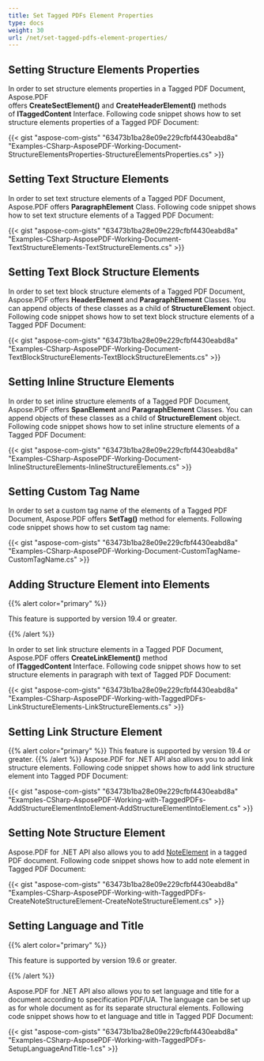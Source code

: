 ```yaml
---
title: Set Tagged PDFs Element Properties
type: docs
weight: 30
url: /net/set-tagged-pdfs-element-properties/
---
```


## **Setting Structure Elements Properties**
In order to set structure elements properties in a Tagged PDF Document, Aspose.PDF offers **CreateSectElement()** and **CreateHeaderElement()** methods of **ITaggedContent** Interface. Following code snippet shows how to set structure elements properties of a Tagged PDF Document:

{{< gist "aspose-com-gists" "63473b1ba28e09e229cfbf4430eabd8a" "Examples-CSharp-AsposePDF-Working-Document-StructureElementsProperties-StructureElementsProperties.cs" >}}
## **Setting Text Structure Elements**
In order to set text structure elements of a Tagged PDF Document, Aspose.PDF offers **ParagraphElement** Class. Following code snippet shows how to set text structure elements of a Tagged PDF Document:

{{< gist "aspose-com-gists" "63473b1ba28e09e229cfbf4430eabd8a" "Examples-CSharp-AsposePDF-Working-Document-TextStructureElements-TextStructureElements.cs" >}}
## **Setting Text Block Structure Elements**
In order to set text block structure elements of a Tagged PDF Document, Aspose.PDF offers **HeaderElement** and **ParagraphElement** Classes. You can append objects of these classes as a child of **StructureElement** object. Following code snippet shows how to set text block structure elements of a Tagged PDF Document:

{{< gist "aspose-com-gists" "63473b1ba28e09e229cfbf4430eabd8a" "Examples-CSharp-AsposePDF-Working-Document-TextBlockStructureElements-TextBlockStructureElements.cs" >}}
## **Setting Inline Structure Elements**
In order to set inline structure elements of a Tagged PDF Document, Aspose.PDF offers **SpanElement** and **ParagraphElement** Classes. You can append objects of these classes as a child of **StructureElement** object. Following code snippet shows how to set inline structure elements of a Tagged PDF Document:

{{< gist "aspose-com-gists" "63473b1ba28e09e229cfbf4430eabd8a" "Examples-CSharp-AsposePDF-Working-Document-InlineStructureElements-InlineStructureElements.cs" >}}
## **Setting Custom Tag Name**
In order to set a custom tag name of the elements of a Tagged PDF Document, Aspose.PDF offers **SetTag()** method for elements. Following code snippet shows how to set custom tag name:

{{< gist "aspose-com-gists" "63473b1ba28e09e229cfbf4430eabd8a" "Examples-CSharp-AsposePDF-Working-Document-CustomTagName-CustomTagName.cs" >}}
## **Adding Structure Element into Elements**
{{% alert color="primary" %}} 

This feature is supported by version 19.4 or greater.

{{% /alert %}} 

In order to set link structure elements in a Tagged PDF Document, Aspose.PDF offers **CreateLinkElement()** method of **ITaggedContent** Interface. Following code snippet shows how to set structure elements in paragraph with text of Tagged PDF Document:

{{< gist "aspose-com-gists" "63473b1ba28e09e229cfbf4430eabd8a" "Examples-CSharp-AsposePDF-Working-with-TaggedPDFs-LinkStructureElements-LinkStructureElements.cs" >}}
## **Setting Link Structure Element**
{{% alert color="primary" %}} 
This feature is supported by version 19.4 or greater.
{{% /alert %}} 
Aspose.PDF for .NET API also allows you to add link structure elements. Following code snippet shows how to add link structure element into Tagged PDF Document:

{{< gist "aspose-com-gists" "63473b1ba28e09e229cfbf4430eabd8a" "Examples-CSharp-AsposePDF-Working-with-TaggedPDFs-AddStructureElementIntoElement-AddStructureElementIntoElement.cs" >}}
## **Setting Note Structure Element**
Aspose.PDF for .NET API also allows you to add [NoteElement](https://apireference.aspose.com/net/pdf/aspose.pdf.logicalstructure/noteelement) in a tagged PDF document. Following code snippet shows how to add note element in Tagged PDF Document:

{{< gist "aspose-com-gists" "63473b1ba28e09e229cfbf4430eabd8a" "Examples-CSharp-AsposePDF-Working-with-TaggedPDFs-CreateNoteStructureElement-CreateNoteStructureElement.cs" >}}
## **Setting Language and Title**
{{% alert color="primary" %}} 

This feature is supported by version 19.6 or greater.

{{% /alert %}} 

Aspose.PDF for .NET API also allows you to set language and title for a document according to specification PDF/UA. The language can be set up as for whole document as for its separate structural elements. Following code snippet shows how to et language and title in Tagged PDF Document:

{{< gist "aspose-com-gists" "63473b1ba28e09e229cfbf4430eabd8a" "Examples-CSharp-AsposePDF-Working-with-TaggedPDFs-SetupLanguageAndTitle-1.cs" >}}
